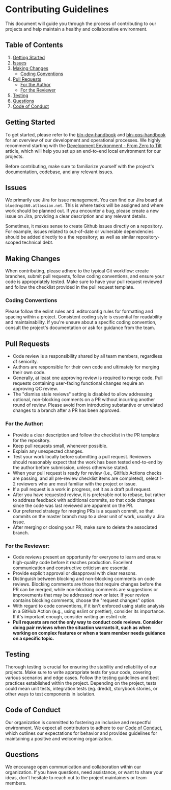 # Contributing Guidelines

This document will guide you through the process of contributing to our projects and help maintain a healthy and
collaborative environment.

## Table of Contents

1. [Getting Started](#getting-started)
2. [Issues](#issues)
3. [Making Changes](#making-changes)
    - [Coding Conventions](#coding-conventions)
4. [Pull Requests](#pull-requests)
    - [For the Author](#for-the-author)
    - [For the Reviewer](#for-the-reviewer)
5. [Testing](#testing)
6. [Questions](#questions)
7. [Code of Conduct](#code-of-conduct)

## Getting Started

To get started, please refer to the [bln-dev-handbook](https://github.com/bluedrop-learning-networks/bln-dev-handbook)
and [bln-ops-handbook](https://github.com/bluedrop-learning-networks/bln-ops-handbook) for an overview of our
development and operational processes. We highly recommend starting with the [Development Environment - From Zero to
Tilt](https://github.com/bluedrop-learning-networks/bln-ops-plan-state/blob/master/local/README.md) article, which will
help you set up an end-to-end local environment for our projects.

Before contributing, make sure to familiarize yourself with the project's documentation, codebase, and any relevant
issues.

## Issues

We primarily use Jira for issue management. You can find our Jira board at `bluedrop360.atlassian.net`. This is where
tasks will be assigned and where work should be planned out. If you encounter a bug, please create a new issue on Jira,
providing a clear description and any relevant details.

Sometimes, it makes sense to create Github issues directly on a repository. For example, issues related to out-of-date
or vulnerable dependencies should be added directly to a the repository; as well as similar repository-scoped technical
debt. 

## Making Changes

When contributing, please adhere to the typical Git workflow: create branches, submit pull requests, follow coding
conventions, and ensure your code is appropriately tested. Make sure to have your pull request reviewed and follow the
checklist provided in the pull request template.

### Coding Conventions

Please follow the eslint rules and .editorconfig rules for formatting and spacing within a project. Consistent coding
style is essential for readability and maintainability. If you're unsure about a specific coding convention, consult the
project's documentation or ask for guidance from the team.

## Pull Requests

- Code review is a responsibility shared by all team members, regardless of seniority.
- Authors are responsible for their own code and ultimately for merging their own code.
- Generally, at least one approving review is required to merge code. Pull requests containing user-facing functional
  changes require an approving QC review.
- The "dismiss stale reviews" setting is disabled to allow addressing optional, non-blocking comments on a PR without incurring
  another round of review. Please avoid from introducing substantive or unrelated changes to a branch after a PR has
  been approved.

### For the Author:

- Provide a clear description and follow the checklist in the PR template for the repository.
- Keep pull requests small, whenever possible.
- Explain any unexpected changes.
- Test your work locally before submitting a pull request. Reviewers should reasonably expect that the work has been
  tested end-to-end by the author before submission, unless otherwise stated.
- When your pull request is ready for review (i.e., GitHub Actions checks are passing, and all pre-review checklist
  items are completed), select 1-2 reviewers who are most familiar with the project or issue.
- If a pull request is a work in progress, set it as a draft pull request.
- After you have requested review, it is preferable not to rebase, but rather to address feedback with additional
  commits, so that code changes since the code was last reviewed are apparent on the PR.
- Our preferred strategy for merging PRs is a squash commit, so that commits on the master branch map to a clear unit of
  work, usually a Jira issue.
- After merging or closing your PR, make sure to delete the associated branch.

### For the Reviewer:

- Code reviews present an opportunity for everyone to learn and ensure high-quality code before it reaches production.
  Excellent communication and constructive criticism are essential.
- Provide explicit approval or disapproval with clear reasons.
- Distinguish between blocking and non-blocking comments on code reviews. Blocking comments are those that require
  changes before the PR can be merged, while non-blocking comments are suggestions or improvements that may be addressed
  now or later. If your review contains blocking comments, choose the "request changes" option.
- With regard to code conventions, if it isn't enforced using static analysis in a GitHub Action (e.g., using eslint or
  prettier), consider its importance. If it's important enough, consider writing an eslint rule.
- **Pull requests are not the only way to conduct code reviews. Consider doing pair reviews when the situation warrants
  it, such as when working on complex features or when a team member needs guidance on a specific topic.**

## Testing

Thorough testing is crucial for ensuring the stability and reliability of our projects. Make sure to write appropriate
tests for your code, covering various scenarios and edge cases. Follow the testing guidelines and best practices
established within the project. Depending on the project, tests could mean unit tests, integration tests (eg. dredd),
storybook stories, or other ways to test components in isolation. 

## Code of Conduct

Our organization is committed to fostering an inclusive and respectful environment. We expect all contributors to adhere
to our [Code of Conduct](https://drive.google.com/file/d/13Uih2iPVQNpRDKlIpZvtezJ0ABG5wJ14/view?usp=share_link), which
outlines our expectations for behavior and provides guidelines for maintaining a positive and welcoming organization.

## Questions

We encourage open communication and collaboration within our organization. If you have questions, need assistance, or
want to share your ideas, don't hesitate to reach out to the project maintainers or team members.

